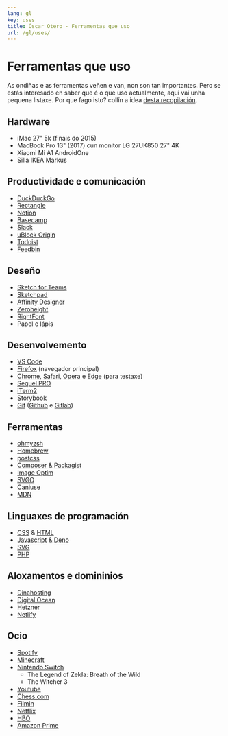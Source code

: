 ```yaml
---
lang: gl
key: uses
title: Óscar Otero - Ferramentas que uso
url: /gl/uses/
---
```


# Ferramentas que uso

As ondiñas e as ferramentas veñen e van, non son tan importantes. Pero se estás
interesado en saber que é o que uso actualmente, aqui vai unha pequena listaxe.
Por que fago isto? collín a idea
[desta recopilación](https://github.com/wesbos/awesome-uses).

## Hardware

- iMac 27" 5k (finais do 2015)
- MacBook Pro 13" (2017) cun monitor LG 27UK850 27" 4K
- Xiaomi Mi A1 AndroidOne
- Silla IKEA Markus

## Productividade e comunicación

- [DuckDuckGo](https://duckduckgo.com/)
- [Rectangle](https://rectangleapp.com/)
- [Notion](https://www.notion.so/)
- [Basecamp](https://basecamp.com/)
- [Slack](http://slack.com/)
- [uBlock Origin](https://github.com/gorhill/uBlock)
- [Todoist](https://todoist.com/)
- [Feedbin](https://feedbin.com/)

## Deseño

- [Sketch for Teams](https://www.sketch.com/)
- [Sketchpad](https://sketch.io/sketchpad/)
- [Affinity Designer](https://affinity.serif.com/designer/)
- [Zeroheight](https://zeroheight.com/)
- [RightFont](https://rightfontapp.com/)
- Papel e lápis

## Desenvolvemento

- [VS Code](https://code.visualstudio.com/)
- [Firefox](https://www.mozilla.org/firefox/) (navegador principal)
- [Chrome](https://www.google.com/chrome/),
  [Safari](https://www.apple.com/safari/), [Opera](https://www.opera.com/) e
  [Edge](https://www.microsoft.com/edge) (para testaxe)
- [Sequel PRO](https://sequelpro.com/)
- [iTerm2](https://www.iterm2.com/)
- [Storybook](https://storybook.js.org/)
- [Git](https://git-scm.com/) ([Github](https://github.com/) e
  [Gitlab](https://gitlab.com/))

## Ferramentas

- [ohmyzsh](https://ohmyz.sh/)
- [Homebrew](https://brew.sh/)
- [postcss](https://postcss.org/)
- [Composer](https://getcomposer.org/) & [Packagist](https://packagist.org/)
- [Image Optim](https://imageoptim.com/mac)
- [SVGO](https://github.com/svg/svgo)
- [Caniuse](https://caniuse.com/)
- [MDN](https://developer.mozilla.org/)

## Linguaxes de programación

- [CSS](https://www.w3.org/Style/CSS/) & [HTML](https://www.w3.org/html/)
- [Javascript](http://www.ecma-international.org/) & [Deno](https://deno.land/)
- [SVG](https://www.w3.org/Graphics/SVG/)
- [PHP](https://www.php.net/)

## Aloxamentos e domininios

- [Dinahosting](https://dinahosting.com/)
- [Digital Ocean](https://www.digitalocean.com/)
- [Hetzner](https://www.hetzner.com/)
- [Netlify](https://www.netlify.com/)

## Ocio

- [Spotify](https://www.spotify.com/)
- [Minecraft](https://www.minecraft.net/)
- [Nintendo Switch](https://www.nintendo.es/)
  - The Legend of Zelda: Breath of the Wild
  - The Witcher 3
- [Youtube](https://www.youtube.com/)
- [Chess.com](https://www.chess.com/)
- [Filmin](https://www.filmin.es/)
- [Netflix](https://www.netflix.com/)
- [HBO](https://hboespana.com/)
- [Amazon Prime](https://www.primevideo.com/)
